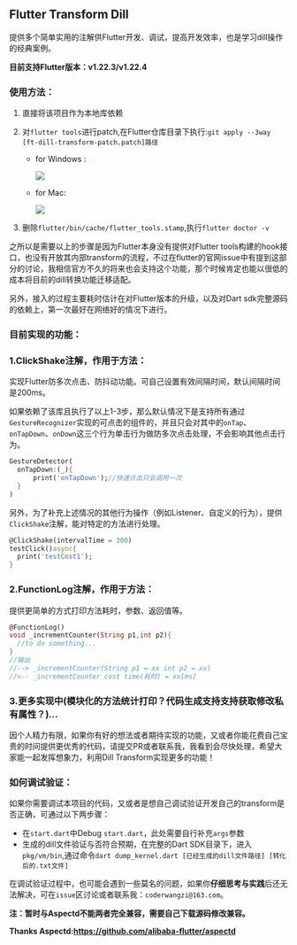 ## Flutter Transform  Dill

提供多个简单实用的注解供Flutter开发、调试，提高开发效率，也是学习dill操作的经典案例。

**目前支持Flutter版本：v1.22.3/v1.22.4**

### 使用方法：

1. 直接将该项目作为本地库依赖

2. 对`flutter tools`进行patch,在Flutter仓库目录下执行:`git apply --3way [ft-dill-transform-patch.patch]路径`

   - for Windows :

     ![](https://p1-juejin.byteimg.com/tos-cn-i-k3u1fbpfcp/423dc89c0f354017b89ea405b28f765a~tplv-k3u1fbpfcp-watermark.image)

   - for Mac:

     ![](https://p6-juejin.byteimg.com/tos-cn-i-k3u1fbpfcp/e15e7275de5f4bd08c08252c4a9ac975~tplv-k3u1fbpfcp-watermark.image)



3. 删除`flutter/bin/cache/flutter_tools.stamp`,执行`flutter doctor -v`

之所以是需要以上的步骤是因为Flutter本身没有提供对Flutter tools构建的hook接口，也没有开放其内部transform的流程，不过在flutter的官网issue中有提到这部分的讨论，我相信官方不久的将来也会支持这个功能，那个时候肯定也能以很低的成本将目前的dill转换功能迁移适配。

另外，接入的过程主要耗时估计在对Flutter版本的升级，以及对Dart sdk完整源码的依赖上，第一次最好在网络好的情况下进行。



### 目前实现的功能：

### 1.ClickShake注解，作用于方法：

实现Flutter防多次点击、防抖动功能。可自己设置有效间隔时间，默认间隔时间是200ms。

如果依赖了该库且执行了以上1-3步，那么默认情况下是支持所有通过`GestureRecognizer`实现的可点击的组件的，并且只会对其中的`onTap`、`onTapDown`、`onDown`这三个行为单击行为做防多次点击处理，不会影响其他点击行为。

```dart
GestureDetector(
  onTapDown:(_){
      print('onTapDown');//快速点击只会调用一次
  }
)

```

另外，为了补充上述情况的其他行为操作（例如Listener、自定义的行为），提供`ClickShake`注解，能对特定的方法进行处理。

```dart
@ClickShake(intervalTime = 300)
testClick()async{
  print('testCost1');
}
```

### 2.FunctionLog注解，作用于方法：

提供更简单的方式打印方法耗时，参数、返回值等。

```dart
@FunctionLog()
void _incrementCounter(String p1,int p2){
  //to do something...
}
//输出
//--> _incrementCounter(String p1 = xx int p2 = xx)
//<-- _incrementCounter cost time(耗时) = xx[ms]
```

### 3.更多实现中(模块化的方法统计打印？代码生成支持支持获取修改私有属性？)...



因个人精力有限，如果你有好的想法或者期待实现的功能，又或者你能花费自己宝贵的时间提供更优秀的代码，请提交PR或者联系我，我看到会尽快处理，希望大家能一起发挥想象力，利用Dill Transform实现更多的功能！

### 如何调试验证：

如果你需要调试本项目的代码，又或者是想自己调试验证开发自己的transform是否正确，可通过以下两步骤：

- 在`start.dart`中Debug `start.dart`，此处需要自行补充`args`参数
- 生成的dill文件验证与否符合预期，在完整的Dart SDK目录下，进入`pkg/vm/bin`,通过命令`dart dump_kernel.dart [已经生成的dill文件路径] [转化后的.txt文件]`

在调试验证过程中，也可能会遇到一些莫名的问题，如果你**仔细思考与实践**后还无法解决，可在`issue`区讨论或者联系我：`coderwangzi@163.com`。

**注：暂时与Aspectd不能两者完全兼容，需要自己下载源码修改兼容。**

**Thanks Aspectd:https://github.com/alibaba-flutter/aspectd**
